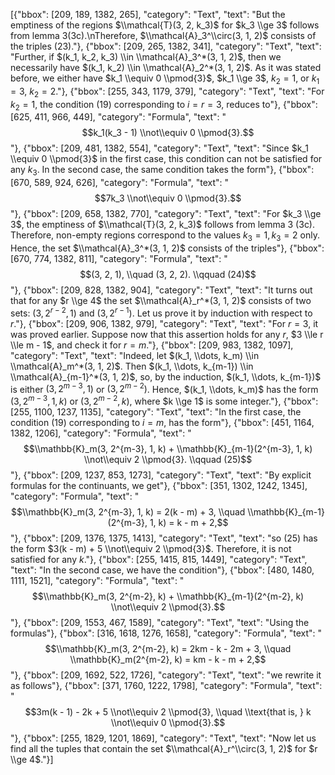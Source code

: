 [{"bbox": [209, 189, 1382, 265], "category": "Text", "text": "But the emptiness of the regions $\\mathcal{T}(3, 2, k_3)$ for $k_3 \\ge 3$ follows from lemma 3(3c).\nTherefore, $\\mathcal{A}_3^\\circ(3, 1, 2)$ consists of the triples (23)."}, {"bbox": [209, 265, 1382, 341], "category": "Text", "text": "Further, if $(k_1, k_2, k_3) \\in \\mathcal{A}_3^*(3, 1, 2)$, then we necessarily have $(k_1, k_2) \\in \\mathcal{A}_2^*(3, 1, 2)$. As it was stated before, we either have $k_1 \\equiv 0 \\pmod{3}$, $k_1 \\ge 3$, $k_2 = 1$, or $k_1 = 3$, $k_2 = 2$."}, {"bbox": [255, 343, 1179, 379], "category": "Text", "text": "For $k_2 = 1$, the condition (19) corresponding to $i = r = 3$, reduces to"}, {"bbox": [625, 411, 966, 449], "category": "Formula", "text": "$$k_1(k_3 - 1) \\not\\equiv 0 \\pmod{3}.$$"}, {"bbox": [209, 481, 1382, 554], "category": "Text", "text": "Since $k_1 \\equiv 0 \\pmod{3}$ in the first case, this condition can not be satisfied for any $k_3$. In the second case, the same condition takes the form"}, {"bbox": [670, 589, 924, 626], "category": "Formula", "text": "$$7k_3 \\not\\equiv 0 \\pmod{3}.$$"}, {"bbox": [209, 658, 1382, 770], "category": "Text", "text": "For $k_3 \\ge 3$, the emptiness of $\\mathcal{T}(3, 2, k_3)$ follows from lemma 3 (3c). Therefore, non-empty regions correspond to the values $k_3 = 1, k_3 = 2$ only. Hence, the set $\\mathcal{A}_3^*(3, 1, 2)$ consists of the triples"}, {"bbox": [670, 774, 1382, 811], "category": "Formula", "text": "$$(3, 2, 1), \\quad (3, 2, 2). \\qquad (24)$$"}, {"bbox": [209, 828, 1382, 904], "category": "Text", "text": "It turns out that for any $r \\ge 4$ the set $\\mathcal{A}_r^*(3, 1, 2)$ consists of two sets: $(3, 2^{r-2}, 1)$ and $(3, 2^{r-1})$. Let us prove it by induction with respect to $r$."}, {"bbox": [209, 906, 1382, 979], "category": "Text", "text": "For $r = 3$, it was proved earlier. Suppose now that this assertion holds for any $r$, $3 \\le r \\le m - 1$, and check it for $r = m$."}, {"bbox": [209, 983, 1382, 1097], "category": "Text", "text": "Indeed, let $(k_1, \\dots, k_m) \\in \\mathcal{A}_m^*(3, 1, 2)$. Then $(k_1, \\dots, k_{m-1}) \\in \\mathcal{A}_{m-1}^*(3, 1, 2)$, so, by the induction, $(k_1, \\dots, k_{m-1})$ is either $(3, 2^{m-3}, 1)$ or $(3, 2^{m-2})$. Hence, $(k_1, \\dots, k_m)$ has the form $(3, 2^{m-3}, 1, k)$ or $(3, 2^{m-2}, k)$, where $k \\ge 1$ is some integer."}, {"bbox": [255, 1100, 1237, 1135], "category": "Text", "text": "In the first case, the condition (19) corresponding to $i = m$, has the form"}, {"bbox": [451, 1164, 1382, 1206], "category": "Formula", "text": "$$\\mathbb{K}_m(3, 2^{m-3}, 1, k) + \\mathbb{K}_{m-1}(2^{m-3}, 1, k) \\not\\equiv 2 \\pmod{3}. \\qquad (25)$$"}, {"bbox": [209, 1237, 853, 1273], "category": "Text", "text": "By explicit formulas for the continuants, we get"}, {"bbox": [351, 1302, 1242, 1345], "category": "Formula", "text": "$$\\mathbb{K}_m(3, 2^{m-3}, 1, k) = 2(k - m) + 3, \\quad \\mathbb{K}_{m-1}(2^{m-3}, 1, k) = k - m + 2,$$"}, {"bbox": [209, 1376, 1375, 1413], "category": "Text", "text": "so (25) has the form $3(k - m) + 5 \\not\\equiv 2 \\pmod{3}$. Therefore, it is not satisfied for any $k$."}, {"bbox": [255, 1415, 815, 1449], "category": "Text", "text": "In the second case, we have the condition"}, {"bbox": [480, 1480, 1111, 1521], "category": "Formula", "text": "$$\\mathbb{K}_m(3, 2^{m-2}, k) + \\mathbb{K}_{m-1}(2^{m-2}, k) \\not\\equiv 2 \\pmod{3}.$$"}, {"bbox": [209, 1553, 467, 1589], "category": "Text", "text": "Using the formulas"}, {"bbox": [316, 1618, 1276, 1658], "category": "Formula", "text": "$$\\mathbb{K}_m(3, 2^{m-2}, k) = 2km - k - 2m + 3, \\quad \\mathbb{K}_m(2^{m-2}, k) = km - k - m + 2,$$"}, {"bbox": [209, 1692, 522, 1726], "category": "Text", "text": "we rewrite it as follows"}, {"bbox": [371, 1760, 1222, 1798], "category": "Formula", "text": "$$3m(k - 1) - 2k + 5 \\not\\equiv 2 \\pmod{3}, \\quad \\text{that is, } k \\not\\equiv 0 \\pmod{3}.$$"}, {"bbox": [255, 1829, 1201, 1869], "category": "Text", "text": "Now let us find all the tuples that contain the set $\\mathcal{A}_r^\\circ(3, 1, 2)$ for $r \\ge 4$."}]